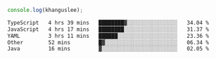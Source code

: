 ```js
console.log(khanguslee);
```

<!--START_SECTION:waka-->

```txt
TypeScript   4 hrs 39 mins   ████████▓░░░░░░░░░░░░░░░░   34.04 %
JavaScript   4 hrs 17 mins   ████████░░░░░░░░░░░░░░░░░   31.37 %
YAML         3 hrs 11 mins   ██████░░░░░░░░░░░░░░░░░░░   23.36 %
Other        52 mins         █▓░░░░░░░░░░░░░░░░░░░░░░░   06.34 %
Java         16 mins         ▓░░░░░░░░░░░░░░░░░░░░░░░░   02.05 %
```

<!--END_SECTION:waka-->

<!--
**khanguslee/khanguslee** is a ✨ _special_ ✨ repository because its `README.md` (this file) appears on your GitHub profile.

Here are some ideas to get you started:

- 🔭 I’m currently working on ...
- 🌱 I’m currently learning ...
- 👯 I’m looking to collaborate on ...
- 🤔 I’m looking for help with ...
- 💬 Ask me about ...
- 📫 How to reach me: ...
- 😄 Pronouns: ...
- ⚡ Fun fact: ...
-->
